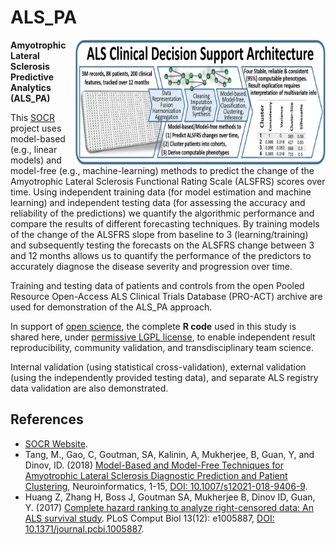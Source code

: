 # ALS_PA

<a href="https://link.springer.com/article/10.1007%2Fs12021-018-9406-9"><img align="right" width="400" height="200" src="https://raw.githubusercontent.com/SOCR/ALS_PA/master/ALS_PA_workflow.png"></a>

**Amyotrophic Lateral Sclerosis Predictive Analytics (ALS_PA)**

This [SOCR](http://socr.umich.edu/) project uses model-based (e.g., linear models) and model-free (e.g., machine-learning) methods to predict the change of the Amyotrophic Lateral Sclerosis Functional Rating Scale (ALSFRS) scores over time. Using independent training data (for model estimation and machine learning) and independent testing data (for assessing the accuracy and reliability of the predictions) we quantify the algorithmic performance and compare the results of different forecasting techniques. By training models of the change of the ALSFRS slope from baseline to 3 (learning/training) and subsequently testing the forecasts on the ALSFRS change between 3 and 12 months allows us to quantify the performance of the predictors to accurately diagnose the disease severity and progression over time. 

Training and testing data of patients and controls from the open Pooled Resource Open-Access ALS Clinical Trials Database (PRO-ACT) archive are used for demonstration of the ALS_PA approach.  

In support of [open science](https://en.wikipedia.org/wiki/Open_science), the complete **R code** used in this study is shared here, under [permissive LGPL license](http://socr.umich.edu/html/SOCR_CitingLicense.html), to enable independent result reproducibility, community validation, and transdisciplinary team science.

Internal validation (using statistical cross-validation), external validation (using the independently provided testing data), 
and separate ALS registry data validation are also demonstrated. 

## References

* [SOCR Website](http://www.socr.umich.edu).
* Tang, M., Gao, C, Goutman, SA, Kalinin, A, Mukherjee, B, Guan, Y, and Dinov, ID. (2018) [Model-Based and Model-Free Techniques for Amyotrophic Lateral Sclerosis Diagnostic Prediction and Patient Clustering](https://doi.org/10.1007/s12021-018-9406-9), Neuroinformatics, 1-15, [DOI: 10.1007/s12021-018-9406-9](https://doi.org/10.1007/s12021-018-9406-9).
* Huang Z, Zhang H, Boss J, Goutman SA, Mukherjee B, Dinov ID, Guan, Y. (2017) [Complete hazard ranking to analyze right-censored data: An ALS survival study](https://doi.org/10.1371/journal.pcbi.1005887). PLoS Comput Biol 13(12): e1005887, [DOI: 10.1371/journal.pcbi.1005887](https://doi.org/10.1371/journal.pcbi.1005887).
